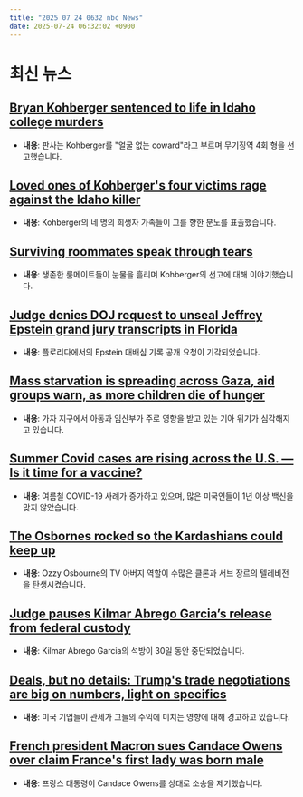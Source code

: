 ```yaml
---
title: "2025 07 24 0632 nbc News"
date: 2025-07-24 06:32:02 +0900
---
```


# 최신 뉴스
## [Bryan Kohberger sentenced to life in Idaho college murders](https://www.nbcnews.com/news/us-news/live-blog/bryan-kohberger-idaho-murders-life-sentence-live-updates-rcna219540)
- **내용**: 판사는 Kohberger를 "얼굴 없는 coward"라고 부르며 무기징역 4회 형을 선고했습니다. 
## [Loved ones of Kohberger's four victims rage against the Idaho killer](https://www.nbcnews.com/news/us-news/family-kohberger-victims-rage-idaho-killer-rcna220544)
- **내용**: Kohberger의 네 명의 희생자 가족들이 그를 향한 분노를 표출했습니다. 
## [Surviving roommates speak through tears](https://www.nbcnews.com/news/us-news/surviving-roommates-idaho-student-murders-speak-kohberger-sentencing-rcna220525)
- **내용**: 생존한 룸메이트들이 눈물을 흘리며 Kohberger의 선고에 대해 이야기했습니다. 
## [Judge denies DOJ request to unseal Jeffrey Epstein grand jury transcripts in Florida](https://www.nbcnews.com/politics/justice-department/judge-denies-doj-request-unseal-jeffrey-epstein-grand-jury-transcripts-rcna220607)
- **내용**: 플로리다에서의 Epstein 대배심 기록 공개 요청이 기각되었습니다. 
## [Mass starvation is spreading across Gaza, aid groups warn, as more children die of hunger](https://www.nbcnews.com/world/gaza/gaza-baby-dies-starvation-spreads-hunger-israel-aid-rcna220200)
- **내용**: 가자 지구에서 아동과 임산부가 주로 영향을 받고 있는 기아 위기가 심각해지고 있습니다. 
## [Summer Covid cases are rising across the U.S. — Is it time for a vaccine?](https://www.nbcnews.com/health/health-news/covid-vaccine-nb181-us-cases-rise-summer-razor-blade-throat-rcna220223)
- **내용**: 여름철 COVID-19 사례가 증가하고 있으며, 많은 미국인들이 1년 이상 백신을 맞지 않았습니다. 
## [The Osbornes rocked so the Kardashians could keep up](https://www.nbcnews.com/news/us-news/ozzy-osbournes-show-reality-tv-wife-sharon-children-rock-icon-death-rcna220373)
- **내용**: Ozzy Osbourne의 TV 아버지 역할이 수많은 클론과 서브 장르의 텔레비전을 탄생시켰습니다. 
## [Judge pauses Kilmar Abrego Garcia’s release from federal custody](https://www.nbcnews.com/news/us-news/judge-orders-kilmar-abrego-garcia-released-federal-custody-rcna217953)
- **내용**: Kilmar Abrego Garcia의 석방이 30일 동안 중단되었습니다. 
## [Deals, but no details: Trump's trade negotiations are big on numbers, light on specifics](https://www.nbcnews.com/business/business-news/trump-trade-deals-are-arriving-how-they-might-affect-us-economy-rcna220465)
- **내용**: 미국 기업들이 관세가 그들의 수익에 미치는 영향에 대해 경고하고 있습니다. 
## [French president Macron sues Candace Owens over claim France's first lady was born male](https://www.nbcnews.com/world/europe/france-president-macron-sues-candace-owens-first-lady-male-rcna220550)
- **내용**: 프랑스 대통령이 Candace Owens를 상대로 소송을 제기했습니다.